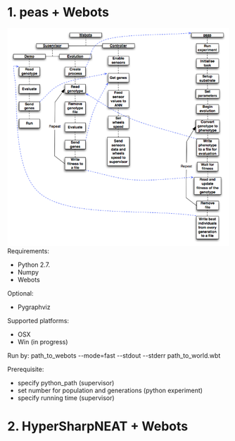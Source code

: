 # 1. peas + Webots
![alt text](https://raw.githubusercontent.com/rememmber/hwu/master/peas/docs/webots_peas_integration.png "Logo Title Text 1")
Requirements:
* Python 2.7.
* Numpy
* Webots

Optional:
* Pygraphviz

Supported platforms:
* OSX
* Win (in progress)

Run by:
path_to_webots --mode=fast --stdout --stderr path_to_world.wbt

Prerequisite:
* specify python_path (supervisor)
* set number for population and generations (python experiment)
* specify running time (supervisor)

# 2. HyperSharpNEAT + Webots
